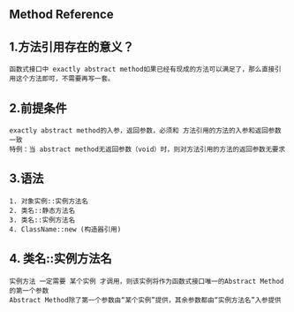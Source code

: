 ## Method Reference

## 1.方法引用存在的意义？
    函数式接口中 exactly abstract method如果已经有现成的方法可以满足了，那么直接引用这个方法即可，不需要再写一套。

## 2.前提条件
    exactly abstract method的入参，返回参数，必须和 方法引用的方法的入参和返回参数一致
    特例：当 abstract method无返回参数（void）时，则对方法引用的方法的返回参数无要求

## 3.语法
    1. 对象实例::实例方法名
    2. 类名::静态方法名
    3. 类名::实例方法名
    4. ClassName::new (构造器引用)

## 4. 类名::实例方法名
    实例方法 一定需要 某个实例 才调用，则该实例将作为函数式接口唯一的Abstract Method的第一个参数
    Abstract Method除了第一个参数由“某个实例”提供，其余参数都由“实例方法名”入参提供